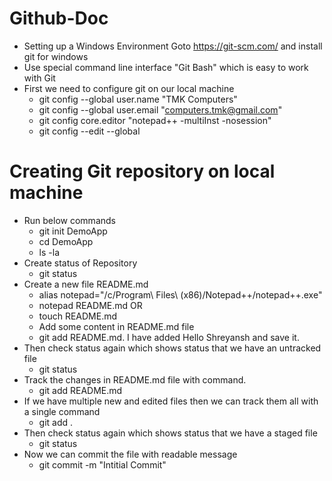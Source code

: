 # Github-Doc
*  Setting up a Windows Environment
   Goto https://git-scm.com/ and install git for windows
* Use special command line interface "Git Bash" which is easy to work with Git
 * First we need to configure git on our local machine
    * git config --global user.name "TMK Computers"
    * git config --global user.email "computers.tmk@gmail.com"
    * git config core.editor "notepad++ -multiInst -nosession"
    * git config --edit --global
# Creating Git repository on local machine
*  Run below commands 
   * git init DemoApp
   * cd DemoApp
   * ls -la
* Create status of Repository
   * git status
* Create a new file README.md
   * alias notepad="/c/Program\ Files\ \(x86\)/Notepad++/notepad++.exe"
   * notepad README.md
               OR
   *  touch README.md
   * Add some content in README.md file 
   * git add README.md. I have added Hello Shreyansh and save it.
*  Then check status again which shows status that we have an untracked file
   *  git status
*  Track the changes in README.md file with command.
   *  git add README.md
*  If we have multiple new and edited files then we can track them all with a single command
   *  git add .
*  Then check status again which shows status that we have a staged file
   *  git status
*  Now we can commit the file with readable message
   *  git commit -m "Intitial Commit"



